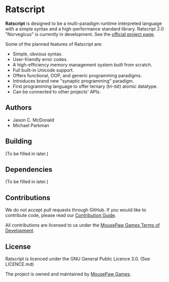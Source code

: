 Ratscript
=====================

**Ratscript** is designed to be a multi-paradigm runtime
interpreted language with a simple syntax and a high-performance
standard library. Ratscript 2.0 "Norvegicus" is currently in
development. See the [official project page][1].

Some of the planned features of Ratscript are:

 - Simple, obvious syntax.
 - User-friendly error codes.
 - A high-efficiency memory management system built from scratch.
 - Full built-in Unicode support.
 - Offers functional, OOP, and generic programming paradigms.
 - Introduces brand new "synaptic programming" paradigm.
 - First programming language to offer ternary (tri-bit) atomic datatype.
 - Can be connected to other projects' APIs.

Authors
-------------
 - Jason C. McDonald
 - Michael Parkman

Building
-------------
(To be filled in later.)

Dependencies
-------------
(To be filled in later.)

Contributions
-------------
We do not accept pull requests through GitHub.
If you would like to contribute code, please read our
[Contribution Guide][2].

All contributions are licensed to us under the
[MousePaw Games Terms of Development][3].

License
-------------
Ratscript is licenced under the GNU General Public Licence 3.0. (See LICENCE.md)

The project is owned and maintained by [MousePaw Games][1].

[1]: http://www.mousepawgames.com/ratscript
[2]: http://www.mousepawgames.com/opensource
[3]: http://www.mousepawgames.com/opensource#contribute
[4]: http://www.mousepawgames.com/termsofdevelopment

